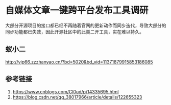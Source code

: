 # 自媒体文章一键跨平台发布工具调研


大部分开源项目的接口都已经不再随着官网的更新动作而同步迭代，导致大部分的同步功能都已失效，因此开源社区中的此类二开工具，实在难以持久。


## 蚁小二

http://vip66.zzzhanyao.cn/?bd=5020&bd_vid=11371879915853186085



## 参考链接
1. https://www.cnblogs.com/Cl0ud/p/14335695.html
2. https://blog.csdn.net/qq_38017966/article/details/122655323